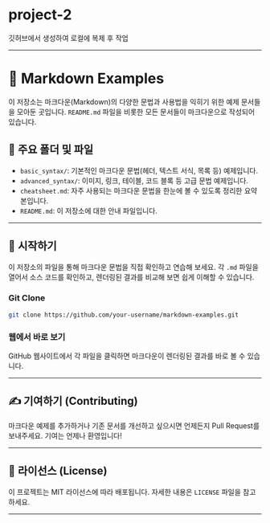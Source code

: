 # project-2
깃허브에서 생성하여 로컬에 복제 후 작업

-----

# 📝 Markdown Examples

이 저장소는 마크다운(Markdown)의 다양한 문법과 사용법을 익히기 위한 예제 문서들을 모아둔 곳입니다. `README.md` 파일을 비롯한 모든 문서들이 마크다운으로 작성되어 있습니다.

## 📁 주요 폴더 및 파일

  * `basic_syntax/`: 기본적인 마크다운 문법(헤더, 텍스트 서식, 목록 등) 예제입니다.
  * `advanced_syntax/`: 이미지, 링크, 테이블, 코드 블록 등 고급 문법 예제입니다.
  * `cheatsheet.md`: 자주 사용되는 마크다운 문법을 한눈에 볼 수 있도록 정리한 요약본입니다.
  * `README.md`: 이 저장소에 대한 안내 파일입니다.

-----

## 🚀 시작하기

이 저장소의 파일을 통해 마크다운 문법을 직접 확인하고 연습해 보세요. 각 `.md` 파일을 열어서 소스 코드를 확인하고, 렌더링된 결과를 비교해 보면 쉽게 이해할 수 있습니다.

### Git Clone

```bash
git clone https://github.com/your-username/markdown-examples.git
```

### 웹에서 바로 보기

GitHub 웹사이트에서 각 파일을 클릭하면 마크다운이 렌더링된 결과를 바로 볼 수 있습니다.

-----

## ✍️ 기여하기 (Contributing)

마크다운 예제를 추가하거나 기존 문서를 개선하고 싶으시면 언제든지 Pull Request를 보내주세요. 기여는 언제나 환영입니다\!

-----

## 📜 라이선스 (License)

이 프로젝트는 MIT 라이선스에 따라 배포됩니다. 자세한 내용은 `LICENSE` 파일을 참고하세요.

-----
